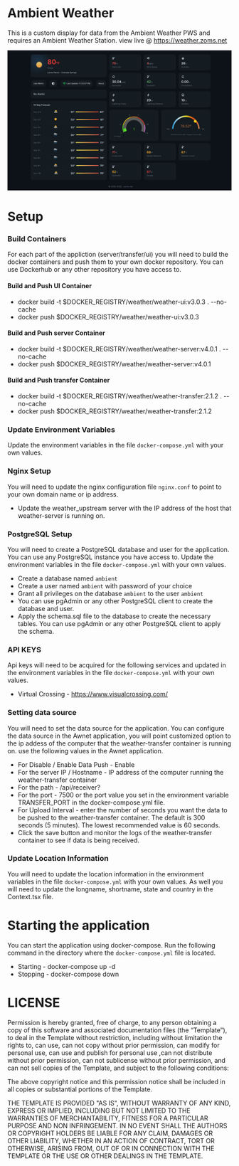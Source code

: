 # Ambient Weather

This is a custom display for data from the Ambient Weather PWS  and requires an Ambient Weather Station. view live @ https://weather.zoms.net

![GitHub Logo](image.png)

# Setup

### Build Containers
 For each part of the appliction (server/transfer/ui) you will need to build the docker containers and push them to your own docker repository. You can use Dockerhub or any other repository you have access to. 
#### Build and Push UI Container
* docker build -t $DOCKER_REGISTRY/weather/weather-ui:v3.0.3 . --no-cache
* docker push $DOCKER_REGISTRY/weather/weather-ui:v3.0.3
#### Build and Push server Container
* docker build -t $DOCKER_REGISTRY/weather/weather-server:v4.0.1 . --no-cache
* docker push $DOCKER_REGISTRY/weather/weather-server:v4.0.1
#### Build and Push transfer Container 
* docker build -t $DOCKER_REGISTRY/weather/weather-transfer:2.1.2 . --no-cache
* docker push $DOCKER_REGISTRY/weather/weather-transfer:2.1.2

### Update Environment Variables
Update the environment variables in the file `docker-compose.yml` with your own values.

### Nginx Setup
You will need to update the nginx configuration file `nginx.conf` to point to your own domain name or ip address.
* Update the weather_upstream server with the IP address of the host that weather-server is running on.

### PostgreSQL Setup
	
You will need to create a PostgreSQL database and user for the application. You can use any PostgreSQL instance you have access to. Update the environment variables in the file `docker-compose.yml` with your own values.
* Create a database named `ambient`
* Create a user named `ambient` with password of your choice
* Grant all privileges on the database `ambient` to the user `ambient`
* You can use pgAdmin or any other PostgreSQL client to create the database and user.
* Apply the schema.sql file to the database to create the necessary tables. You can use pgAdmin or any other PostgreSQL client to apply the schema.

### API KEYS
Api keys will need to be acquired for the following services and updated in the environment variables in the file `docker-compose.yml` with your own values.
- Virtual Crossing - https://www.visualcrossing.com/

### Setting data source
You will need to set the data source for the application. You can configure the data source in the Awnet application, you will point customized option to the ip addess of the computer that 
the weather-transfer container is running on. use the following values in the Awnet application.
* For Disable / Enable Data Push - Enable
* For the server IP / Hostname - IP address of the computer running the weather-transfer container
* For the path  - /api/receiver?
* For the port - 7500 or the port value you set in the environment variable TRANSFER_PORT in the docker-compose.yml file.
* For Upload Interval - enter the number of seconds you want the data to be pushed to the weather-transfer container. The default is 300 seconds (5 minutes). The lowest recommended value is 60 seconds.
* Click the save button and monitor the logs of the weather-transfer container to see if data is being received.

### Update Location Information 
You will need to update the location information in the environment variables in the file `docker-compose.yml` with your own values. As well 
you will need to update the longname, shortname, state and country in the Context.tsx file. 

# Starting the application

You can start the application using docker-compose. Run the following command in the directory where the `docker-compose.yml` file is located.
* Starting - docker-compose up -d
* Stopping - docker-compose down



# LICENSE
<!--
Copyright (c) 2019-2023 by Brian Paulson (https://weather.zoms.net) JS/SQL/HTML/CSS/SVG
-->
Permission is hereby granted, free of charge, to any person obtaining a copy of this software and associated documentation files (the “Template”), to deal in the Template without restriction, including without limitation the rights to, can use, can not copy without prior permission, can modify for personal use, can use and publish for personal use ,can not distribute without prior permission, can not sublicense without prior permission, and can not sell copies of the Template, and subject to the following conditions:

The above copyright notice and this permission notice shall be included in all copies or substantial portions of the Template.

THE TEMPLATE IS PROVIDED "AS IS", WITHOUT WARRANTY OF ANY KIND, EXPRESS OR IMPLIED, INCLUDING BUT NOT LIMITED TO THE WARRANTIES OF MERCHANTABILITY, FITNESS FOR A PARTICULAR PURPOSE AND NON INFRINGEMENT. IN NO EVENT SHALL THE AUTHORS OR COPYRIGHT HOLDERS BE LIABLE FOR ANY CLAIM, DAMAGES OR OTHER LIABILITY, WHETHER IN AN ACTION OF CONTRACT, TORT OR OTHERWISE, ARISING FROM, OUT OF OR IN CONNECTION WITH THE TEMPLATE OR THE USE OR OTHER DEALINGS IN THE TEMPLATE.